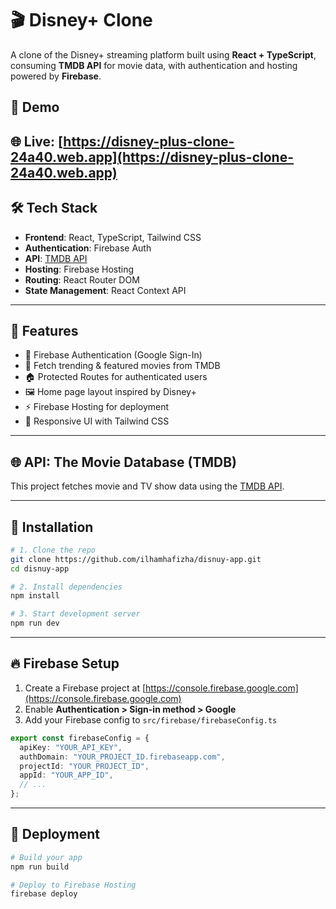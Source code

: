 


# 🎬 Disney+ Clone

A clone of the Disney+ streaming platform built using **React + TypeScript**, consuming **TMDB API** for movie data, with authentication and hosting powered by **Firebase**.

## 🚀 Demo

🌐 Live: [https://disney-plus-clone-24a40.web.app](https://disney-plus-clone-24a40.web.app)
---

## 🛠️ Tech Stack

- **Frontend**: React, TypeScript, Tailwind CSS
- **Authentication**: Firebase Auth 
- **API**: [TMDB API](https://www.themoviedb.org/)
- **Hosting**: Firebase Hosting
- **Routing**: React Router DOM
- **State Management**: React Context API

---

## 🔑 Features

- 🔐 Firebase Authentication (Google Sign-In)
- 🎥 Fetch trending & featured movies from TMDB
- 🏠 Protected Routes for authenticated users
- 🖼️ Home page layout inspired by Disney+
- ⚡ Firebase Hosting for deployment
- 📱 Responsive UI with Tailwind CSS

---

## 🌐 API: The Movie Database (TMDB)

This project fetches movie and TV show data using the [TMDB API](https://www.themoviedb.org/documentation/api).

---

## 🚧 Installation

```bash
# 1. Clone the repo
git clone https://github.com/ilhamhafizha/disnuy-app.git
cd disnuy-app

# 2. Install dependencies
npm install

# 3. Start development server
npm run dev
```

---

## 🔥 Firebase Setup

1. Create a Firebase project at [https://console.firebase.google.com](https://console.firebase.google.com)
2. Enable **Authentication > Sign-in method > Google**
3. Add your Firebase config to `src/firebase/firebaseConfig.ts`

```ts
export const firebaseConfig = {
  apiKey: "YOUR_API_KEY",
  authDomain: "YOUR_PROJECT_ID.firebaseapp.com",
  projectId: "YOUR_PROJECT_ID",
  appId: "YOUR_APP_ID",
  // ...
};
```

---

## 🚀 Deployment

```bash
# Build your app
npm run build

# Deploy to Firebase Hosting
firebase deploy
```


